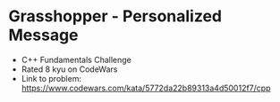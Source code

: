 # Grasshopper - Personalized Message

* C++ Fundamentals Challenge
* Rated 8 kyu on CodeWars
* Link to problem: https://www.codewars.com/kata/5772da22b89313a4d50012f7/cpp